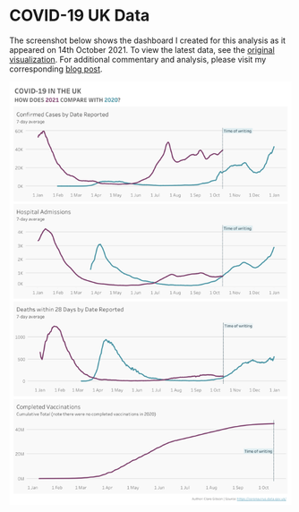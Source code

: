 # COVID-19 UK Data

The screenshot below shows the dashboard I created for this analysis as it appeared on 14th October 2021. To view the latest data, see the [original visualization](https://public.tableau.com/app/profile/clare.gibson/viz/UKCovid2020-2021/UKCOVID2020-2021). For additional commentary and analysis, please visit my corresponding [blog post](https://surreydatagirl.blogspot.com/2021/10/covid-19-in-uk.html).

<img src="images/uk-covid-2020-2021.png">
